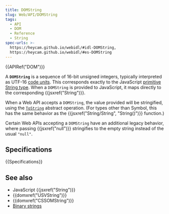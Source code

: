```yaml
---
title: DOMString
slug: Web/API/DOMString
tags:
  - API
  - DOM
  - Reference
  - String
spec-urls: >-
  https://heycam.github.io/webidl/#idl-DOMString,
  https://heycam.github.io/webidl/#es-DOMString
---
```

{{APIRef("DOM")}}

A **`DOMString`** is a sequence of 16-bit unsigned integers, typically interpreted as UTF-16 [code units](https://www.unicode.org/glossary/#code_unit). This corresponds exactly to the JavaScript [primitive String type](https://tc39.es/ecma262/#sec-ecmascript-language-types-string-type). When a `DOMString` is provided to JavaScript, it maps directly to the corresponding {{jsxref("String")}}.

When a Web API accepts a `DOMString`, the value provided will be stringified, using the [`ToString`](https://tc39.es/ecma262/#sec-tostring) abstract operation. (For types other than Symbol, this has the same behavior as the {{jsxref("String/String", "String()")}} function.)

Certain Web APIs accepting a `DOMString` have an additional legacy behavior, where passing {{jsxref("null")}} stringifies to the empty string instead of the usual `"null"`.

## Specifications

{{Specifications}}

## See also

- JavaScript {{jsxref("String")}}
- {{domxref("USVString")}}
- {{domxref("CSSOMString")}}
- [Binary strings](/en-US/docs/Web/API/DOMString/Binary)
